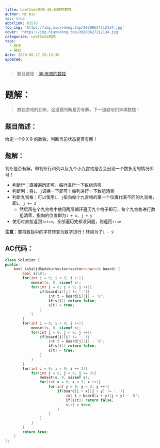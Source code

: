 ```yaml
---
title: LeetCode刷题-36.有效的数独
author: Mr.Niu
toc: true
abbrlink: 63579
top_img: 'https://img.niuxvdong.top/20200627212134.jpg'
cover: 'https://img.niuxvdong.top/20200627212134.jpg'
categories: LeetCode刷题
tags:
  - 数独
  - 模拟
date: 2020-06-27 20:10:38
updated:
---
```


















> 题目链接：[36.有效的数独](https://leetcode-cn.com/problems/valid-sudoku/)



# 题解：



> 数独游戏的到来，这道题判断是否有解，下一道题咱们来填数独！



## 题目简述：

给定一个9 X 9 的数独，判断当前状态是否有解！

## 题解：

判断是否有解，即判断行和列以及九个小九宫格是否会出现一个数多用的情况即可！

- 判断行：直接遍历即可，每行进行一下数组清零
- 判断列：将`i, j`调换一下即可！每列进行一下数组清零
- 判断九宫格：可以使用`i, j`指向每个九宫格的第一个位置代表不同的九宫格，即`i, j += 3`
  - 然后再在个九宫格中使用两层循环遍历九个格子即可，每个九宫格进行数组清零，指向的位置即为`i + x, j + y`
- 使用过直接返回`false`，全部遍历完都没问题，则返回`true`



**注意**：要将数独中的字符转变为数字进行！转换为了`1 - 9`

## AC代码：



```c++
class Solution {
public:
    bool isValidSudoku(vector<vector<char>>& board) {
        bool s[10];
        for(int i = 0; i < 9; i ++){
            memset(s, 0, sizeof s);
            for(int j = 0; j < 9; j ++){
                if(board[i][j] != '.'){
                    int t = board[i][j] - '0';
                    if(s[t]) return false;
                    s[t] = true;
                }
            }
        }
        for(int i = 0; i < 9; i ++){
            memset(s, 0, sizeof s);
            for(int j = 0; j < 9; j ++){
                if(board[j][i] != '.'){
                    int t = board[j][i] - '0';
                    if(s[t]) return false;
                    s[t] = true;
                }
            }
        }
        for(int i = 0; i < 9; i += 3){
            for(int j = 0; j < 9; j += 3){
                memset(s, 0, sizeof s);
                for(int x = 0; x < 3; x ++){
                    for(int y = 0; y < 3; y ++){
                        if(board[i + x][j + y] != '.'){
                            int t = board[i + x][j + y] - '0';
                            if(s[t]) return false;
                            s[t] = true;
                        }
                    }
                }
            }
        }
        return true;
    }
};
```



